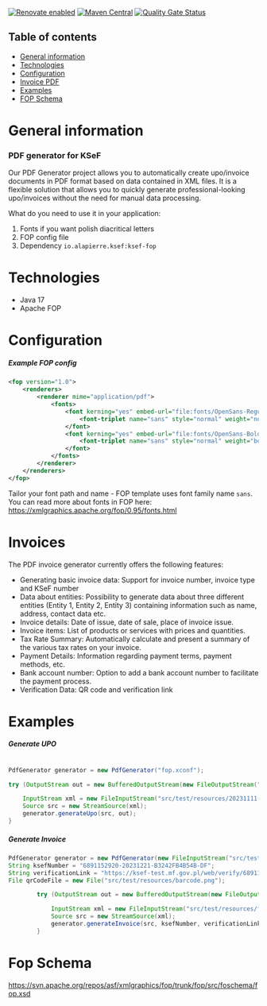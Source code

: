 [![Renovate enabled](https://img.shields.io/badge/renovate-enabled-brightgreen.svg)](https://renovatebot.com/)
[![Maven Central](http://img.shields.io/maven-central/v/io.alapierre.ksef/ksef-fop)](https://search.maven.org/artifact/io.alapierre.ksef/ksef-java)
[![Quality Gate Status](https://sonarcloud.io/api/project_badges/measure?project=ksef4dev_ksef-fop&metric=alert_status)](https://sonarcloud.io/summary/new_code?id=ksef4dev_ksef-fop)

## Table of contents
* [General information](#general-information)
* [Technologies](#technologies)
* [Configuration](#configuration)
* [Invoice PDF](#invoices)
* [Examples](#examples)
* [FOP Schema](#fop-schema)

# General information
### PDF generator for KSeF
Our PDF Generator project allows you to automatically create upo/invoice documents in PDF format based on data contained in XML files.
It is a flexible solution that allows you to quickly generate professional-looking upo/invoices without the need for manual data processing.


What do you need to use it in your application:

1. Fonts if you want polish diacritical letters 
2. FOP config file 
3. Dependency `io.alapierre.ksef:ksef-fop` 

# Technologies
- Java 17
- Apache FOP

# Configuration

##### Example FOP config

````xml
<fop version="1.0">
    <renderers>
        <renderer mime="application/pdf">
            <fonts>
                <font kerning="yes" embed-url="file:fonts/OpenSans-Regular.ttf">
                    <font-triplet name="sans" style="normal" weight="normal"/>
                </font>
                <font kerning="yes" embed-url="file:fonts/OpenSans-Bold.ttf">
                    <font-triplet name="sans" style="normal" weight="bold"/>
                </font>
            </fonts>
        </renderer>
    </renderers>
</fop>
````

Tailor your font path and name - FOP template uses font family name `sans`.
You can read more about fonts in FOP here: https://xmlgraphics.apache.org/fop/0.95/fonts.html

# Invoices
The PDF invoice generator currently offers the following features:

- Generating basic invoice data: Support for invoice number, invoice type and KSeF number
- Data about entities: Possibility to generate data about three different entities (Entity 1, Entity 2, Entity 3) containing information such as name, address, contact data etc.
- Invoice details: Date of issue, date of sale, place of invoice issue.
- Invoice items: List of products or services with prices and quantities.
- Tax Rate Summary: Automatically calculate and present a summary of the various tax rates on your invoice.
- Payment Details: Information regarding payment terms, payment methods, etc.
- Bank account number: Option to add a bank account number to facilitate the payment process.
- Verification Data: QR code and verification link


# Examples

##### Generate UPO
````java

PdfGenerator generator = new PdfGenerator("fop.xconf");

try (OutputStream out = new BufferedOutputStream(new FileOutputStream("src/test/resources/upo.pdf"))) {

    InputStream xml = new FileInputStream("src/test/resources/20231111-SE-E8DDA726E2-F87F056923-EC.xml");
    Source src = new StreamSource(xml);
    generator.generateUpo(src, out);
}
````

##### Generate Invoice
````java
PdfGenerator generator = new PdfGenerator(new FileInputStream("src/test/resources/fop.xconf"));
String ksefNumber = "6891152920-20231221-B3242FB4B54B-DF";
String verificationLink = "https://ksef-test.mf.gov.pl/web/verify/6891152920-20231221-B3242FB4B54B-DF/ssTckvmMFEeA3vp589ExHzTRVhbDksjcFzKoXi4K%2F%2F0%3D";
File qrCodeFile = new File("src/test/resources/barcode.png");

        try (OutputStream out = new BufferedOutputStream(new FileOutputStream("src/test/resources/invoice.pdf"))) {

            InputStream xml = new FileInputStream("src/test/resources/faktury/podstawowa/FA_2_Przyklad_20.xml");
            Source src = new StreamSource(xml);
            generator.generateInvoice(src, ksefNumber, verificationLink, qrCode, out);
        }
````

# Fop Schema 

https://svn.apache.org/repos/asf/xmlgraphics/fop/trunk/fop/src/foschema/fop.xsd
